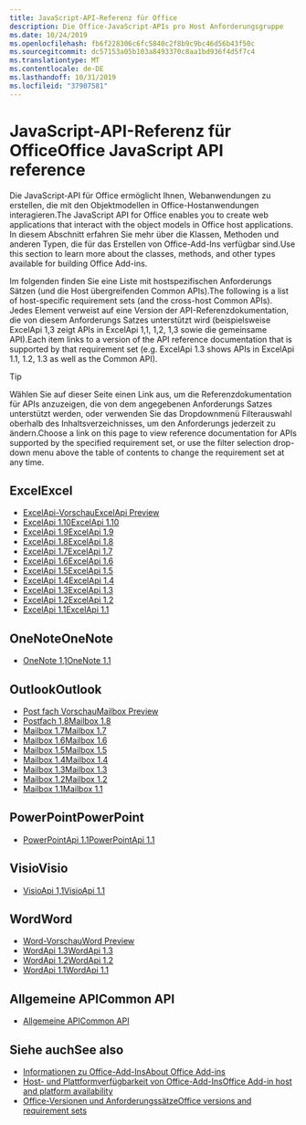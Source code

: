 ```yaml
---
title: JavaScript-API-Referenz für Office
description: Die Office-JavaScript-APIs pro Host Anforderungsgruppe
ms.date: 10/24/2019
ms.openlocfilehash: fb6f228306c6fc5840c2f8b9c9bc46d56b43f50c
ms.sourcegitcommit: dc57153a05b103a8493370c8aa1bd936f4d5f7c4
ms.translationtype: MT
ms.contentlocale: de-DE
ms.lasthandoff: 10/31/2019
ms.locfileid: "37907581"
---
```

# <a name="office-javascript-api-reference"></a><span data-ttu-id="bad19-103">JavaScript-API-Referenz für Office</span><span class="sxs-lookup"><span data-stu-id="bad19-103">Office JavaScript API reference</span></span>

<span data-ttu-id="bad19-104">Die JavaScript-API für Office ermöglicht Ihnen, Webanwendungen zu erstellen, die mit den Objektmodellen in Office-Hostanwendungen interagieren.</span><span class="sxs-lookup"><span data-stu-id="bad19-104">The JavaScript API for Office enables you to create web applications that interact with the object models in Office host applications.</span></span> <span data-ttu-id="bad19-105">In diesem Abschnitt erfahren Sie mehr über die Klassen, Methoden und anderen Typen, die für das Erstellen von Office-Add-Ins verfügbar sind.</span><span class="sxs-lookup"><span data-stu-id="bad19-105">Use this section to learn more about the classes, methods, and other types available for building Office Add-ins.</span></span>

<span data-ttu-id="bad19-106">Im folgenden finden Sie eine Liste mit hostspezifischen Anforderungs Sätzen (und die Host übergreifenden Common APIs).</span><span class="sxs-lookup"><span data-stu-id="bad19-106">The following is a list of host-specific requirement sets (and the cross-host Common APIs).</span></span> <span data-ttu-id="bad19-107">Jedes Element verweist auf eine Version der API-Referenzdokumentation, die von diesem Anforderungs Satzes unterstützt wird (beispielsweise ExcelApi 1,3 zeigt APIs in ExcelApi 1,1, 1,2, 1,3 sowie die gemeinsame API).</span><span class="sxs-lookup"><span data-stu-id="bad19-107">Each item links to a version of the API reference documentation that is supported by that requirement set (e.g. ExcelApi 1.3 shows APIs in ExcelApi 1.1, 1.2, 1.3 as well as the Common API).</span></span>

> [!TIP]
> <span data-ttu-id="bad19-108">Wählen Sie auf dieser Seite einen Link aus, um die Referenzdokumentation für APIs anzuzeigen, die von dem angegebenen Anforderungs Satzes unterstützt werden, oder verwenden Sie das Dropdownmenü Filterauswahl oberhalb des Inhaltsverzeichnisses, um den Anforderungs jederzeit zu ändern.</span><span class="sxs-lookup"><span data-stu-id="bad19-108">Choose a link on this page to view reference documentation for APIs supported by the specified requirement set, or use the filter selection drop-down menu above the table of contents to change the requirement set at any time.</span></span>

## <a name="excel"></a><span data-ttu-id="bad19-109">Excel</span><span class="sxs-lookup"><span data-stu-id="bad19-109">Excel</span></span>

- [<span data-ttu-id="bad19-110">ExcelApi-Vorschau</span><span class="sxs-lookup"><span data-stu-id="bad19-110">ExcelApi Preview</span></span>](/javascript/api/excel?view=excel-js-preview)
- [<span data-ttu-id="bad19-111">ExcelApi 1.10</span><span class="sxs-lookup"><span data-stu-id="bad19-111">ExcelApi 1.10</span></span>](/javascript/api/excel?view=excel-js-1.10)
- [<span data-ttu-id="bad19-112">ExcelApi 1.9</span><span class="sxs-lookup"><span data-stu-id="bad19-112">ExcelApi 1.9</span></span>](/javascript/api/excel?view=excel-js-1.9)
- [<span data-ttu-id="bad19-113">ExcelApi 1.8</span><span class="sxs-lookup"><span data-stu-id="bad19-113">ExcelApi 1.8</span></span>](/javascript/api/excel?view=excel-js-1.8)
- [<span data-ttu-id="bad19-114">ExcelApi 1.7</span><span class="sxs-lookup"><span data-stu-id="bad19-114">ExcelApi 1.7</span></span>](/javascript/api/excel?view=excel-js-1.7)
- [<span data-ttu-id="bad19-115">ExcelApi 1.6</span><span class="sxs-lookup"><span data-stu-id="bad19-115">ExcelApi 1.6</span></span>](/javascript/api/excel?view=excel-js-1.6)
- [<span data-ttu-id="bad19-116">ExcelApi 1.5</span><span class="sxs-lookup"><span data-stu-id="bad19-116">ExcelApi 1.5</span></span>](/javascript/api/excel?view=excel-js-1.5)
- [<span data-ttu-id="bad19-117">ExcelApi 1.4</span><span class="sxs-lookup"><span data-stu-id="bad19-117">ExcelApi 1.4</span></span>](/javascript/api/excel?view=excel-js-1.4)
- [<span data-ttu-id="bad19-118">ExcelApi 1.3</span><span class="sxs-lookup"><span data-stu-id="bad19-118">ExcelApi 1.3</span></span>](/javascript/api/excel?view=excel-js-1.3)
- [<span data-ttu-id="bad19-119">ExcelApi 1.2</span><span class="sxs-lookup"><span data-stu-id="bad19-119">ExcelApi 1.2</span></span>](/javascript/api/excel?view=excel-js-1.2)
- [<span data-ttu-id="bad19-120">ExcelApi 1.1</span><span class="sxs-lookup"><span data-stu-id="bad19-120">ExcelApi 1.1</span></span>](/javascript/api/excel?view=excel-js-1.1)

## <a name="onenote"></a><span data-ttu-id="bad19-121">OneNote</span><span class="sxs-lookup"><span data-stu-id="bad19-121">OneNote</span></span>

- [<span data-ttu-id="bad19-122">OneNote 1,1</span><span class="sxs-lookup"><span data-stu-id="bad19-122">OneNote 1.1</span></span>](/javascript/api/onenote?view=onenote-js-1.1)

## <a name="outlook"></a><span data-ttu-id="bad19-123">Outlook</span><span class="sxs-lookup"><span data-stu-id="bad19-123">Outlook</span></span>

- [<span data-ttu-id="bad19-124">Post fach Vorschau</span><span class="sxs-lookup"><span data-stu-id="bad19-124">Mailbox Preview</span></span>](/javascript/api/outlook?view=outlook-js-preview)
- [<span data-ttu-id="bad19-125">Postfach 1,8</span><span class="sxs-lookup"><span data-stu-id="bad19-125">Mailbox 1.8</span></span>](/javascript/api/outlook?view=outlook-js-1.8)
- [<span data-ttu-id="bad19-126">Mailbox 1.7</span><span class="sxs-lookup"><span data-stu-id="bad19-126">Mailbox 1.7</span></span>](/javascript/api/outlook?view=outlook-js-1.7)
- [<span data-ttu-id="bad19-127">Mailbox 1.6</span><span class="sxs-lookup"><span data-stu-id="bad19-127">Mailbox 1.6</span></span>](/javascript/api/outlook?view=outlook-js-1.6)
- [<span data-ttu-id="bad19-128">Mailbox 1.5</span><span class="sxs-lookup"><span data-stu-id="bad19-128">Mailbox 1.5</span></span>](/javascript/api/outlook?view=outlook-js-1.5)
- [<span data-ttu-id="bad19-129">Mailbox 1.4</span><span class="sxs-lookup"><span data-stu-id="bad19-129">Mailbox 1.4</span></span>](/javascript/api/outlook?view=outlook-js-1.4)
- [<span data-ttu-id="bad19-130">Mailbox 1.3</span><span class="sxs-lookup"><span data-stu-id="bad19-130">Mailbox 1.3</span></span>](/javascript/api/outlook?view=outlook-js-1.3)
- [<span data-ttu-id="bad19-131">Mailbox 1.2</span><span class="sxs-lookup"><span data-stu-id="bad19-131">Mailbox 1.2</span></span>](/javascript/api/outlook?view=outlook-js-1.2)
- [<span data-ttu-id="bad19-132">Mailbox 1.1</span><span class="sxs-lookup"><span data-stu-id="bad19-132">Mailbox 1.1</span></span>](/javascript/api/outlook?view=outlook-js-1.1)

## <a name="powerpoint"></a><span data-ttu-id="bad19-133">PowerPoint</span><span class="sxs-lookup"><span data-stu-id="bad19-133">PowerPoint</span></span>

- [<span data-ttu-id="bad19-134">PowerPointApi 1.1</span><span class="sxs-lookup"><span data-stu-id="bad19-134">PowerPointApi 1.1</span></span>](/javascript/api/powerpoint?view=powerpoint-js-1.1)

## <a name="visio"></a><span data-ttu-id="bad19-135">Visio</span><span class="sxs-lookup"><span data-stu-id="bad19-135">Visio</span></span>

- [<span data-ttu-id="bad19-136">VisioApi 1,1</span><span class="sxs-lookup"><span data-stu-id="bad19-136">VisioApi 1.1</span></span>](/javascript/api/visio?view=visio-js-1.1)

## <a name="word"></a><span data-ttu-id="bad19-137">Word</span><span class="sxs-lookup"><span data-stu-id="bad19-137">Word</span></span>

- [<span data-ttu-id="bad19-138">Word-Vorschau</span><span class="sxs-lookup"><span data-stu-id="bad19-138">Word Preview</span></span>](/javascript/api/word?view=word-js-preview)
- [<span data-ttu-id="bad19-139">WordApi 1.3</span><span class="sxs-lookup"><span data-stu-id="bad19-139">WordApi 1.3</span></span>](/javascript/api/word?view=word-js-1.3)
- [<span data-ttu-id="bad19-140">WordApi 1.2</span><span class="sxs-lookup"><span data-stu-id="bad19-140">WordApi 1.2</span></span>](/javascript/api/word?view=word-js-1.2)
- [<span data-ttu-id="bad19-141">WordApi 1.1</span><span class="sxs-lookup"><span data-stu-id="bad19-141">WordApi 1.1</span></span>](/javascript/api/word?view=word-js-1.1)

## <a name="common-api"></a><span data-ttu-id="bad19-142">Allgemeine API</span><span class="sxs-lookup"><span data-stu-id="bad19-142">Common API</span></span>

- [<span data-ttu-id="bad19-143">Allgemeine API</span><span class="sxs-lookup"><span data-stu-id="bad19-143">Common API</span></span>](/javascript/api/office?view=common-js)

## <a name="see-also"></a><span data-ttu-id="bad19-144">Siehe auch</span><span class="sxs-lookup"><span data-stu-id="bad19-144">See also</span></span>

- [<span data-ttu-id="bad19-145">Informationen zu Office-Add-Ins</span><span class="sxs-lookup"><span data-stu-id="bad19-145">About Office Add-ins</span></span>](/office/dev/add-ins/overview)
- [<span data-ttu-id="bad19-146">Host- und Plattformverfügbarkeit von Office-Add-Ins</span><span class="sxs-lookup"><span data-stu-id="bad19-146">Office Add-in host and platform availability</span></span>](/office/dev/add-ins/overview/office-add-in-availability)
- [<span data-ttu-id="bad19-147">Office-Versionen und Anforderungssätze</span><span class="sxs-lookup"><span data-stu-id="bad19-147">Office versions and requirement sets</span></span>](/office/dev/add-ins/develop/office-versions-and-requirement-sets)
